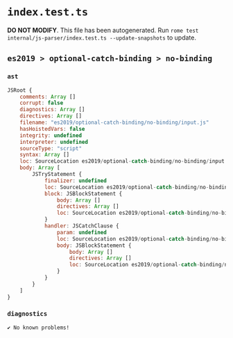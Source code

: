 # `index.test.ts`

**DO NOT MODIFY**. This file has been autogenerated. Run `rome test internal/js-parser/index.test.ts --update-snapshots` to update.

## `es2019 > optional-catch-binding > no-binding`

### `ast`

```javascript
JSRoot {
	comments: Array []
	corrupt: false
	diagnostics: Array []
	directives: Array []
	filename: "es2019/optional-catch-binding/no-binding/input.js"
	hasHoistedVars: false
	integrity: undefined
	interpreter: undefined
	sourceType: "script"
	syntax: Array []
	loc: SourceLocation es2019/optional-catch-binding/no-binding/input.js 1:0-7:0
	body: Array [
		JSTryStatement {
			finalizer: undefined
			loc: SourceLocation es2019/optional-catch-binding/no-binding/input.js 1:0-6:1
			block: JSBlockStatement {
				body: Array []
				directives: Array []
				loc: SourceLocation es2019/optional-catch-binding/no-binding/input.js 1:4-3:1
			}
			handler: JSCatchClause {
				param: undefined
				loc: SourceLocation es2019/optional-catch-binding/no-binding/input.js 4:0-6:1
				body: JSBlockStatement {
					body: Array []
					directives: Array []
					loc: SourceLocation es2019/optional-catch-binding/no-binding/input.js 4:6-6:1
				}
			}
		}
	]
}
```

### `diagnostics`

```
✔ No known problems!

```
